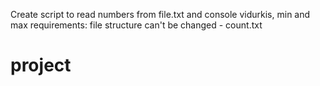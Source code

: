 Create script to read numbers from file.txt and console vidurkis, min and max
requirements:
file structure can't be changed - count.txt
# project
